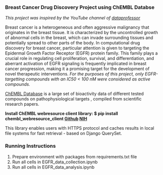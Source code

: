 ### **Breast Cancer Drug Discovery Project using ChEMBL Databse**

*This project was inspired by the YouTube channel of [dataprofessor](https://www.youtube.com/dataprofessor)*

Breast cancer is a heterogeneous and often aggressive malignancy that originates in the breast tissue. It is characterized by the uncontrolled growth of abnormal cells in the breast, which can invade surrounding tissues and potentially spread to other parts of the body. In computational drug discovery for breast cancer, particular attention is given to targeting the Epidermal Growth Factor Receptor (EGFR) protein family. This family plays a crucial role in regulating cell proliferation, survival, and differentiation, and aberrant activation of EGFR signaling is frequently implicated in breast cancer progression, making it a promising target for the development of novel therapeutic interventions. *For the purposes of this project, only EGFR-targetting compounds with an IC50 < 100 nM were considered as active compounds.*

[ChEMBL Database](https://www.ebi.ac.uk/chembl/g/) is a large set of bioactivity data of different tested compounds on pathophysiological targets , compiled from scientific research papers. 

**Install ChEMBL webresource client library: $ pip install chembl_webresource_client [Github](https://github.com/chembl/chembl_webresource_client) [NIH](https://www.ncbi.nlm.nih.gov/pmc/articles/PMC4489243/)** 

This library enables users with HTTPS protocol and caches results in local file systems for fast retrieval - based on Django QuerySet.

### Running Instructions
1. Prepare environment with packages from requirements.txt file
2. Run all cells in EGFR_data_collection.ipynb
3. Run all cells in EGFR_data_analysis.ipynb